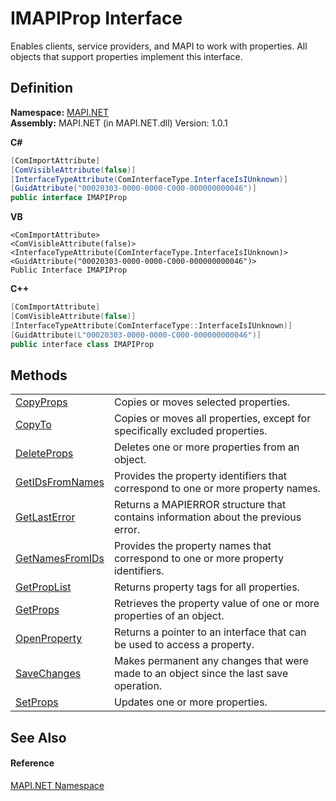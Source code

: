 # IMAPIProp Interface


Enables clients, service providers, and MAPI to work with properties. All objects that support properties implement this interface.



## Definition
**Namespace:** <a href="N_MAPI_NET.md">MAPI.NET</a>  
**Assembly:** MAPI.NET (in MAPI.NET.dll) Version: 1.0.1

**C#**
``` C#
[ComImportAttribute]
[ComVisibleAttribute(false)]
[InterfaceTypeAttribute(ComInterfaceType.InterfaceIsIUnknown)]
[GuidAttribute("00020303-0000-0000-C000-000000000046")]
public interface IMAPIProp
```
**VB**
``` VB
<ComImportAttribute>
<ComVisibleAttribute(false)>
<InterfaceTypeAttribute(ComInterfaceType.InterfaceIsIUnknown)>
<GuidAttribute("00020303-0000-0000-C000-000000000046")>
Public Interface IMAPIProp
```
**C++**
``` C++
[ComImportAttribute]
[ComVisibleAttribute(false)]
[InterfaceTypeAttribute(ComInterfaceType::InterfaceIsIUnknown)]
[GuidAttribute(L"00020303-0000-0000-C000-000000000046")]
public interface class IMAPIProp
```



## Methods
<table>
<tr>
<td><a href="M_MAPI_NET_IMAPIProp_CopyProps.md">CopyProps</a></td>
<td>Copies or moves selected properties.</td></tr>
<tr>
<td><a href="M_MAPI_NET_IMAPIProp_CopyTo.md">CopyTo</a></td>
<td>Copies or moves all properties, except for specifically excluded properties.</td></tr>
<tr>
<td><a href="M_MAPI_NET_IMAPIProp_DeleteProps.md">DeleteProps</a></td>
<td>Deletes one or more properties from an object.</td></tr>
<tr>
<td><a href="M_MAPI_NET_IMAPIProp_GetIDsFromNames.md">GetIDsFromNames</a></td>
<td>Provides the property identifiers that correspond to one or more property names.</td></tr>
<tr>
<td><a href="M_MAPI_NET_IMAPIProp_GetLastError.md">GetLastError</a></td>
<td>Returns a MAPIERROR structure that contains information about the previous error.</td></tr>
<tr>
<td><a href="M_MAPI_NET_IMAPIProp_GetNamesFromIDs.md">GetNamesFromIDs</a></td>
<td>Provides the property names that correspond to one or more property identifiers.</td></tr>
<tr>
<td><a href="M_MAPI_NET_IMAPIProp_GetPropList.md">GetPropList</a></td>
<td>Returns property tags for all properties.</td></tr>
<tr>
<td><a href="M_MAPI_NET_IMAPIProp_GetProps.md">GetProps</a></td>
<td>Retrieves the property value of one or more properties of an object.</td></tr>
<tr>
<td><a href="M_MAPI_NET_IMAPIProp_OpenProperty.md">OpenProperty</a></td>
<td>Returns a pointer to an interface that can be used to access a property.</td></tr>
<tr>
<td><a href="M_MAPI_NET_IMAPIProp_SaveChanges.md">SaveChanges</a></td>
<td>Makes permanent any changes that were made to an object since the last save operation.</td></tr>
<tr>
<td><a href="M_MAPI_NET_IMAPIProp_SetProps.md">SetProps</a></td>
<td>Updates one or more properties.</td></tr>
</table>

## See Also


#### Reference
<a href="N_MAPI_NET.md">MAPI.NET Namespace</a>  
